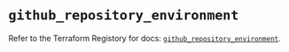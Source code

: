 # `github_repository_environment`

Refer to the Terraform Registory for docs: [`github_repository_environment`](https://registry.terraform.io/providers/integrations/github/5.25.0/docs/resources/repository_environment).
